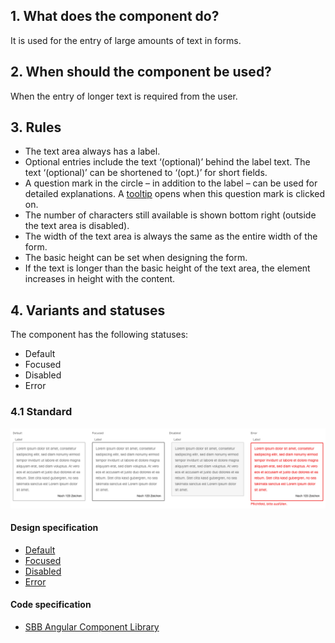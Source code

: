 ## 1. What does the component do?
It is used for the entry of large amounts of text in forms.

## 2. When should the component be used?
When the entry of longer text is required from the user.

## 3. Rules
* The text area always has a label.
* Optional entries include the text ‘(optional)’ behind the label text. The text ‘(optional)’ can be shortened to ‘(opt.)’ for short fields.
* A question mark in the circle – in addition to the label – can be used for detailed explanations. A [tooltip](https://digital.sbb.ch/en/components/tooltip) opens when this question mark is clicked on.
* The number of characters still available is shown bottom right (outside the text area is disabled).
* The width of the text area is always the same as the entire width of the form.
* The basic height can be set when designing the form.
* If the text is longer than the basic height of the text area, the element increases in height with the content.

## 4. Variants and statuses
The component has the following statuses:
* Default
* Focused
* Disabled
* Error

### 4.1 Standard
![Image of the text area component in the standard variant](https://raw.githubusercontent.com/sbb-design-systems/design-system-website-documentation/master/documentation/components/textarea/images/textarea_default.png 'class: image')

#### Design specification
* [Default](https://sbb.invisionapp.com/d/main#/console/15744722/327171858/inspect)
* [Focused](https://sbb.invisionapp.com/d/main#/console/15744722/327171859/inspect)
* [Disabled](https://sbb.invisionapp.com/d/main#/console/15744722/327171860/inspect)
* [Error](https://sbb.invisionapp.com/d/main#/console/15744722/327171861/inspect)

#### Code specification
* [SBB Angular Component Library](https://sbb-angular.app.sbb.ch/latest/content/textarea)
